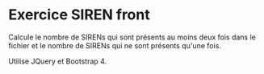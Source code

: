 # Exercice SIREN front

Calcule le nombre de SIRENs qui sont présents au moins deux fois dans le fichier et le nombre de SIRENs qui ne sont présents qu'une fois.

Utilise JQuery et Bootstrap 4.